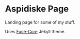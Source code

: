 # Aspidiske Page
Landing page for some of my stuff.

Uses [Fuse-Core](https://github.com/tsjensen/fuse-core) Jekyll theme.
